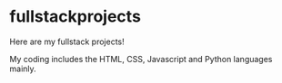 # fullstackprojects

Here are my fullstack projects!

My coding includes the HTML, CSS, Javascript and Python languages mainly. 
